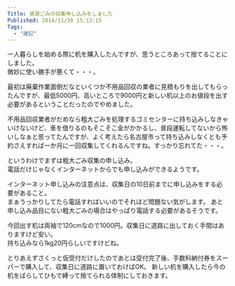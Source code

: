 ```yaml
---
Title: 資源ごみの収集申し込みをしました
Published: 2014/11/30 15:13:15
Tags:
  - "雑記"
---
```

一人暮らしを始める際に机を購入したんですが、思うところあって捨てることにしました。  
微妙に使い勝手が悪くて・・・。

最初は廃棄作業面倒だなといくつか不用品回収の業者に見積もりを出してもらったんですが、最低5000円、高いところで9000円と新しい机以上のお値段を出す必要があるということだったのでやめました。  

不用品回収業者がだめなら粗大ごみを処理するゴミセンターに持ち込みしなきゃいけないけど、車を借りるのもそこそこ金がかかるし、普段運転してないから怖いしなぁと思ってたんですが、よく考えたら名古屋市って持ち込みしなくとも予約さえすれば一か月に一回収集してくれるんですね。すっかり忘れてた・・・。

というわけでまずは粗大ごみ収集の申し込み。  
電話だけじゃなくインターネットからでも申し込みができるようです。

<?# OEmbed "http://www.city.nagoya.jp/kankyo/page/0000022778.html" /?>

インターネット申し込みの注意点は、収集日の10日前までに申し込みをする必要があること。  
まぁうっかりしてたら電話すればいいのでそれほど問題ない気がします。
あと申し込み品目にない粗大ごみの場合はやっぱり電話する必要があるそうです。

今回出す机は両袖で120cmなので1000円。収集日に道路に出しておく手間はありますけど安い。  
持ち込みなら1kg20円らしいですけどね。

とりあえずさくっと仮受付だけしたのであとは受付完了後、手数料納付券をスーパーで購入して、収集日に道路に置いておけばOK。
新しい机を購入したら今の机をばらしてひもで縛って捨てられる体制にしておきます。